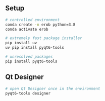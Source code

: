 ## Setup
```bash	
# controlled environment
conda create -n erob python=3.8
conda activate erob

# extremely fast package installer
pip install uv 
uv pip install pyqt6-tools

# unresolved packages
pip install pyqt6-tools
```

## Qt Designer
```bash
# open Qt Designer once in the environment
pyqt6-tools designer  
```